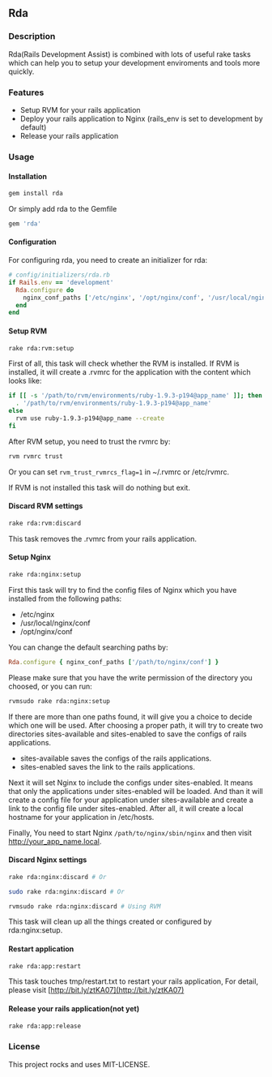 ## Rda

### Description

Rda(Rails Development Assist) is combined with lots of useful rake tasks which can help you to setup your development enviroments and tools more quickly.

### Features

* Setup RVM for your rails application
* Deploy your rails application to Nginx (rails_env is set to development by default)
* Release your rails application

### Usage

#### Installation

```bash
gem install rda
```

Or simply add rda to the Gemfile

```ruby
gem 'rda'
```

#### Configuration

For configuring rda, you need to create an initializer for rda:

```ruby
# config/initializers/rda.rb
if Rails.env == 'development'
  Rda.configure do
    nginx_conf_paths ['/etc/nginx', '/opt/nginx/conf', '/usr/local/nginx/conf']
  end
end
```

#### Setup RVM

```bash
rake rda:rvm:setup
```

First of all, this task will check whether the RVM is installed. If RVM is installed, it will create a .rvmrc for the application with the content which looks like:

```bash
if [[ -s '/path/to/rvm/environments/ruby-1.9.3-p194@app_name' ]]; then
  . '/path/to/rvm/environments/ruby-1.9.3-p194@app_name'
else
  rvm use ruby-1.9.3-p194@app_name --create
fi
```

After RVM setup, you need to trust the rvmrc by:

```bash
rvm rvmrc trust
```

Or you can set `rvm_trust_rvmrcs_flag=1` in ~/.rvmrc or /etc/rvmrc.

If RVM is not installed this task will do nothing but exit.

#### Discard RVM settings

```bash
rake rda:rvm:discard
```

This task removes the .rvmrc from your rails application.

#### Setup Nginx

```bash
rake rda:nginx:setup
```

First this task will try to find the config files of Nginx which you have installed from the following paths:

* /etc/nginx
* /usr/local/nginx/conf
* /opt/nginx/conf

You can change the default searching paths by:

```ruby
Rda.configure { nginx_conf_paths ['/path/to/nginx/conf'] }
```

Please make sure that you have the write permission of the directory you choosed, or you can run:

```bash
rvmsudo rake rda:nginx:setup
```

If there are more than one paths found, it will give you a choice to decide which one will be used. After choosing a proper path, it will try to create two directories sites-available and sites-enabled to save the configs of rails applications.

* sites-available saves the configs of the rails applications.
* sites-enabled saves the link to the rails applications.

Next it will set Nginx to include the configs under sites-enabled. It means that only the applications under sites-enabled will be loaded. And than it will create a config file for your application under sites-available and create a link to the config file under sites-enabled. After all, it will create a local hostname for your application in /etc/hosts.


Finally, You need to start Nginx `/path/to/nginx/sbin/nginx` and then visit http://your_app_name.local.

#### Discard Nginx settings

```bash
rake rda:nginx:discard # Or

sudo rake rda:nginx:discard # Or

rvmsudo rake rda:nginx:discard # Using RVM
```

This task will clean up all the things created or configured by rda:nginx:setup.

#### Restart application

```bash
rake rda:app:restart
```

This task touches tmp/restart.txt to restart your rails application, For detail, please visit [http://bit.ly/ztKA07](http://bit.ly/ztKA07)

#### Release your rails application(not yet)

```bash
rake rda:app:release
```

### License

This project rocks and uses MIT-LICENSE.
